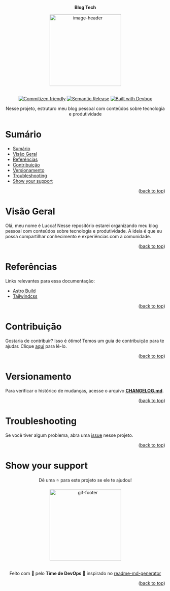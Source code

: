 <!-- BEGIN_DOCS -->
<a name="readme-top"></a>

<div align="center">

**Blog Tech**

<img alt="image-header" src="https://github.com/lpsm-dev/lpsm-dev/blob/main/.github/assets/obsidian.png" width="225"/>

<br>
<br>

[![Commitizen friendly](https://img.shields.io/badge/commitizen-friendly-brightgreen.svg)](https://www.conventionalcommits.org/en/v1.0.0/)
[![Semantic Release](https://img.shields.io/badge/%20%20%F0%9F%93%A6%F0%9F%9A%80-semantic--release-e10079.svg)](https://semantic-release.gitbook.io/semantic-release/usage/configuration)
[![Built with Devbox](https://jetpack.io/img/devbox/shield_galaxy.svg)](https://jetpack.io/devbox/docs/contributor-quickstart/)

Nesse projeto, estruturo meu blog pessoal com conteúdos sobre tecnologia e produtividade

</div>

# Sumário

- [Sumário](#sumário)
- [Visão Geral](#visão-geral)
- [Referências](#referências)
- [Contribuição](#contribuição)
- [Versionamento](#versionamento)
- [Troubleshooting](#troubleshooting)
- [Show your support](#show-your-support)

<p align="right">(<a href="#readme-top">back to top</a>)</p>

# Visão Geral

Olá, meu nome é Lucca! Nesse repositório estarei organizando meu blog pessoal com conteúdos sobre tecnologia e produtividade. A ideia é que eu possa compartilhar conhecimento e experiências com a comunidade.

<p align="right">(<a href="#readme-top">back to top</a>)</p>

# Referências

Links relevantes para essa documentação:

- [Astro Build](https://astro.build/)
- [Tailwindcss](https://tailwindcss.com/)

<p align="right">(<a href="#readme-top">back to top</a>)</p>

# Contribuição

Gostaria de contribuir? Isso é ótimo! Temos um guia de contribuição para te ajudar. Clique [aqui](CONTRIBUTING.md) para lê-lo.

<p align="right">(<a href="#readme-top">back to top</a>)</p>

# Versionamento

Para verificar o histórico de mudanças, acesse o arquivo [**CHANGELOG.md**](CHANGELOG.md).

<p align="right">(<a href="#readme-top">back to top</a>)</p>

# Troubleshooting

Se você tiver algum problema, abra uma [issue](https://github.com/lpsm-dev/resume/issues/new/choose) nesse projeto.

<p align="right">(<a href="#readme-top">back to top</a>)</p>

# Show your support

<div align="center">

Dê uma ⭐️ para este projeto se ele te ajudou!

<img alt="gif-footer" src="https://github.com/lpsm-dev/lpsm-dev/blob/0062b174ec9877e6dfc78817f314b4a0690f63ff/.github/assets/yoda.gif" width="225"/>

<br>
<br>

Feito com 💜 pelo **Time de DevOps** :wave: inspirado no [readme-md-generator](https://github.com/kefranabg/readme-md-generator)

</div>

<p align="right">(<a href="#readme-top">back to top</a>)</p>
<!-- END_DOCS -->
